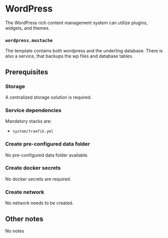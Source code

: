 # WordPress

The WordPress rich content management system can utilize plugins, widgets, and themes.

### `wordpress.mustache`
The template contains both wordpress and the underling database. There is also a service, that backups the wp files and database tables.

## Prerequisites
### Storage
A centralized storage solution is required.

### Service dependencies
Mandatory stacks are:
- `system/traefik.yml`

### Create pre-configured data folder
No pre-configured data folder available.

### Create docker secrets
No docker secrets are required.

### Create network
No network needs to be created.

## Other notes
No notes